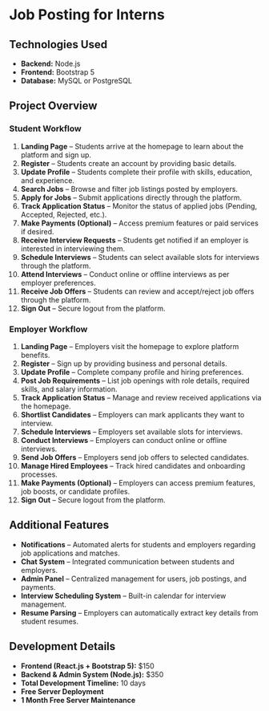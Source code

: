 # Job Posting for Interns

## Technologies Used
- **Backend:** Node.js  
- **Frontend:** Bootstrap 5  
- **Database:** MySQL or PostgreSQL  

## Project Overview

### Student Workflow
1. **Landing Page** – Students arrive at the homepage to learn about the platform and sign up.  
2. **Register** – Students create an account by providing basic details.  
3. **Update Profile** – Students complete their profile with skills, education, and experience.  
4. **Search Jobs** – Browse and filter job listings posted by employers.  
5. **Apply for Jobs** – Submit applications directly through the platform.  
6. **Track Application Status** – Monitor the status of applied jobs (Pending, Accepted, Rejected, etc.).  
7. **Make Payments (Optional)** – Access premium features or paid services if desired.  
8. **Receive Interview Requests** – Students get notified if an employer is interested in interviewing them.  
9. **Schedule Interviews** – Students can select available slots for interviews through the platform.  
10. **Attend Interviews** – Conduct online or offline interviews as per employer preferences.  
11. **Receive Job Offers** – Students can review and accept/reject job offers through the platform.  
12. **Sign Out** – Secure logout from the platform.  

### Employer Workflow
1. **Landing Page** – Employers visit the homepage to explore platform benefits.  
2. **Register** – Sign up by providing business and personal details.  
3. **Update Profile** – Complete company profile and hiring preferences.  
4. **Post Job Requirements** – List job openings with role details, required skills, and salary information.  
5. **Track Application Status** – Manage and review received applications via the homepage.  
6. **Shortlist Candidates** – Employers can mark applicants they want to interview.  
7. **Schedule Interviews** – Employers set available slots for interviews.  
8. **Conduct Interviews** – Employers can conduct online or offline interviews.  
9. **Send Job Offers** – Employers send job offers to selected candidates.  
10. **Manage Hired Employees** – Track hired candidates and onboarding processes.  
11. **Make Payments (Optional)** – Employers can access premium features, job boosts, or candidate profiles.  
12. **Sign Out** – Secure logout from the platform.  

## Additional Features
- **Notifications** – Automated alerts for students and employers regarding job applications and matches.  
- **Chat System** – Integrated communication between students and employers.  
- **Admin Panel** – Centralized management for users, job postings, and payments.  
- **Interview Scheduling System** – Built-in calendar for interview management.  
- **Resume Parsing** – Employers can automatically extract key details from student resumes.  

## Development Details
- **Frontend (React.js + Bootstrap 5):** $150  
- **Backend & Admin System (Node.js):** $350  
- **Total Development Timeline:** 10 days  
- **Free Server Deployment**  
- **1 Month Free Server Maintenance**

